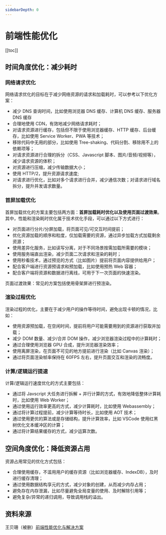 ```yaml
---
sidebarDepth: 0
---
```


# 前端性能优化

[[toc]]

## 时间角度优化：减少耗时

### 网络请求优化

网络请求优化的目标在于减少网络资源的请求和加载耗时，可以参考以下优化方案：

- 减少 DNS 查询时间，比如使用浏览器 DNS 缓存、计算机 DNS 缓存、服务器 DNS 缓存
- 合理地使用 CDN，有效地减少网络请求耗时；
- 对请求资源进行缓存，包括但不限于使用浏览器缓存、HTTP 缓存、后台缓存，比如使用 Service Worker、PWA 等技术；
- 移除代码中无用的部分，比如使用 Tree-shaking、代码分割、移除用不上的依赖项等；
- 对请求资源进行合理的拆分（CSS、Javascript 脚本、图片/音频/视频等），减少请求资源的体积；
- 对资源进行压缩，减少传输数据大小；
- 使用 HTTP/2，提升资源请求速度;
- 对请求进行优化，比如对多个请求进行合并，减少通信次数；对请求进行域名拆分，提升并发请求数量。

### 首屏加载优化

首屏加载优化的方案主要包括两方面：**首屏加载耗时优化以及使用页面过渡效果**。其中，性能和渲染耗时优化属于技术优化手段，可以通过以下方式进行：

- 对页面进行分片/分屏加载，将页面可见/可交互时间提前；
- 优化资源加载的顺序和粒度，仅加载需要的资源，通过异步加载方式加载剩余资源；
- 使用差异化服务，比如读写分离，对于不同场景按需加载所需要的模块；
- 使用服务端直出渲染，减少页面二次请求和渲染的耗时；
- 使用秒看技术，通过预览的方式（比如图片）提前将页面内容提供给用户；
- 配合客户端进行资源预请求和预加载，比如使用预热 Web 容器；
- 配合客户端将资源和数据进行离线，可用于下一次页面的快速渲染。

页面过渡效果：常见的方案包括使用骨架屏进行预渲染。

### 渲染过程优化

渲染过程的优化，主要在于减少用户的操作等待时间，避免出现卡顿的情况，比如：

- 使用资源预加载，在空闲时间，提前将用户可能需要用到的资源进行获取并加载；
- 减少 DOM 数量、减少/合并 DOM 操作，减少浏览器渲染过程中的计算耗时；
- 通过合理使用浏览器 GPU 合成，提升浏览器渲染效率；
- 使用离屏渲染，在页面不可见的地方提前进行渲染（比如 Canvas 渲染）；
- 通过将页面渲染帧率保持在 60FPS 左右，提升页面交互和渲染的流畅度。

### 计算/逻辑运行提速

计算/逻辑运行速度优化的方式主要包括：

- 通过将 Javscript 大任务进行拆解 + 并行计算的方式，有效地降低整体计算耗时，比如使用 Web Worker；
- 通过使用运行效率更高的方式，减少计算耗时，比如使用 Webassembly；
- 通过将计算过程提前，减少计算等待时长，比如使用 AOT 技术；
- 通过使用更优的算法或是存储结构，提升计算效率，比如 VSCode 使用红黑树优化文本缓冲区的计算；
- 通过将计算结果缓存的方式，减少运算次数。

## 空间角度优化：降低资源占用

资源占用常见的优化方式包括：

- 合理使用缓存，不滥用用户的缓存资源（比如浏览器缓存、IndexDB），及时进行缓存清理；
- 通过使用数据结构享元的方式，减少对象的创建，从而减少内存占用；
- 避免存在内存泄漏，比如尽量避免全局变量的使用、及时解除引用等；
- 避免复杂/异常的递归调用，导致调用栈的溢出。

## 资料来源

王贝珊（被删）[前端性能优化与解决方案](https://kaiwu.lagou.com/course/courseInfo.htm?courseId=822#/detail/pc?id=7217)
